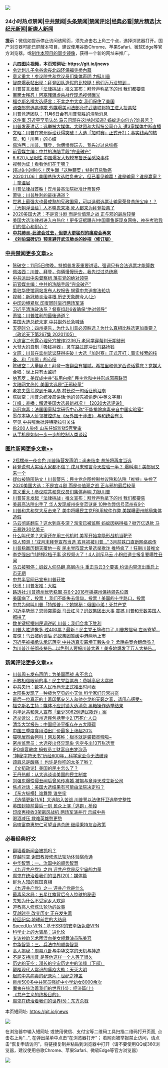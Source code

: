 ![](https://raw.githubusercontent.com/fqnews/bnews/master/64photo/fqnews-qr.jpg)

<div id="tt">
<h3>24小时热点禁闻|<a href="#%E4%B8%AD%E5%85%B1%E7%A6%81%E9%97%BB%E6%9B%B4%E5%A4%9A%E6%96%87%E7%AB%A0">中共禁闻</a>|<a href="#%E5%9B%BE%E7%89%87%E6%96%B0%E9%97%BB%E6%9B%B4%E5%A4%9A%E6%96%87%E7%AB%A0">头条禁闻</a>|<a href="#%E6%96%B0%E9%97%BB%E8%AF%84%E8%AE%BA%E6%9B%B4%E5%A4%9A%E6%96%87%E7%AB%A0">禁闻评论|<a href="#%E5%BF%85%E7%9C%8B%E7%BB%8F%E5%85%B8%E5%A5%BD%E6%96%87">经典必看|<a href="/video.md#%E7%A6%81%E7%89%87%E7%B2%BE%E9%80%89">禁片精选</a>|<a href="https://github.com/fqnews/djy/blob/master/gb/nf1351518.md#1">大纪元新闻</a>|<a href="https://github.com/fqnews/ntdtv/blob/master/gb/prog204.md#1">新唐人新闻</a></h3>
<div><b>提示：</b>微信如提示停止访问该网页，须先点击右上角三个点，选择浏览器打开。国产浏览器可能已屏蔽本项目，建议使用谷歌Chrome、苹果Safari、微软Edge等官方浏览器。或<a href="https://github.com/fqnews/bnews/blob/master/%E5%88%B6%E4%BD%9Cgit%E7%A6%81%E9%97%BB%E9%95%9C%E5%83%8F.md">制作本项目的同步镜像</a>，获得一个新的网址来推广。</div>
<ul>
<li><b><a href="http://d1.bdrive.tk/64.mp4" target="_blank">六四图片视频</a>，本页短网址: https://git.io/jnews</b></li>
<li><a href="/cnnews/20201106/1426587.md">令计划儿子令谷命丧北四环保福寺桥內幕</a></li>
<li><a href="/topimagenews/20201106/1426741.md">意义重大！参议院共和党议员们集体声明 力挺川普</a></li>
<li><a href="/cnnews/20201106/1426660.md">智商爆表帖出现：拜登团队造假的比较糙！他们万万没想到…</a></li>
<li><a href="/topimagenews/20201106/1426575.md">川普誓言发起「法律挑战」推文宣布：拜登声称拿下的州 我们都要告</a></li>
<li><a href="/cnnews/20201106/1426546.md">画面太残忍！阿塞拜疆虐杀战俘现场视频曝光</a></li>
<li><a href="/cnnews/20201106/1426781.md">福克斯名嘴大选感言：不幸之中大幸 我们保住了美国</a></li>
<li><a href="/cnnews/20201106/1426571.md">调查邮寄选票诈欺 外媒曝美司法部允许武装联邦特工进入投票站</a></li>
<li><a href="/cnnews/20201106/1426770.md">川普竞选团队： 11月6日会有川普获胜的清晰消息</a></li>
<li><a href="/cnnews/20201106/1426865.md">这件事 习近平罕见认怂 马云问题在这!啥时知道? 蚂蚁走向何方?谁最苦？</a></li>
<li><a href="/cnnews/20201106/1426706.md">川普发表讲话：选举被大媒体、大财团和大科技公司介入 遭3家媒体中断直播</a></li>
<li><a href="/cbnews/20201106/1426594.md">文昭：川普在宾州诉讼获得突破！大选「加时赛」正式开打；事实线索的核查、和「川黑」的心结</a></li>
<li><a href="/cbnews/20201106/1426895.md">佩洛西：川普、拜登，你俩慢慢玩去，我先过过总统瘾</a></li>
<li><a href="/cbnews/20201106/1426885.md">前官媒主编：中共的洗脑手段“完全破产”</a></li>
<li><a href="/cnnews/20201106/1426545.md">6 620人呈阳性 中国爆发大规模布鲁氏菌感染事件</a></li>
<li><a href="/cnnews/20201106/1426810.md">视频为证！看看他们在干嘛？</a></li>
<li><a href="/health/20201106/1426797.md">超过8小时别吃！医生曝「这种蔬菜」特别容易致癌</a></li>
<li><a href="/taiwannews/20201106/1426908.md">2020.11.06｜美国总统大选胜负未定，但已看见输赢！谁是输家？谁是赢家？｜童温层</a></li>
<li><a href="/cnnews/20201106/1426542.md">川普法律战首胜！宾州最高法院批准计票暂停</a></li>
<li><a href="/cbnews/20201106/1426765.md">萧铭：川普胜利的最後通道？</a></li>
<li><a href="/baitai/20201106/1426803.md">世界上最强大也最成熟的宪政国家，可以造假选票让输家荣登总统宝座！？</a></li>
<li><a href="/ssgc/20201106/1426564.md">〖兲朝浮世绘〗人不够鬼来凑 死人都来为拜登投票了</a></li>
<li><a href="/topimagenews/20201106/1426787.md">2020美国大选：不是宫斗剧 而是价值观之战 正与邪的最后较量</a></li>
<li><a href="/bannedvideo/20201106/1426811.md">美国大选法律战进入白热化！更多证据曝光!中国章鱼哥现身网络，神在考验我们的信心和耐心？</a></li>
<li><b><a href="/comments/20200211/1275071.md" target="_blank">中共肺炎-此波会过去，但更大更猛烈的瘟疫会再来</a></b></li>
<li><b><a href="/comments/20200207/1272816.md" target="_blank">《刘伯温碑记》预言避开武汉肺炎的妙招（修订版）</a></b></li>
</ul>
</div>

<div class="catlist">
<h3><a href="/cbnews/" target="_blank">中共禁闻</a><span><a href="/cbnews/" target="_blank" rel="nofollow">更多文章>></a></span></h3>
<ul>
<li><a href="/cbnews/20201107/1427076.md" target="_blank">陈破空：11月5日傍晚，特朗普发表重要讲话，强调只有合法选票才能算数</a></li>
<li><a href="/cbnews/20201106/1426895.md" target="_blank">佩洛西：川普、拜登，你俩慢慢玩去，我先过过总统瘾</a></li>
<li><a href="/cbnews/20201106/1426886.md" target="_blank">中共派出中央督察组 落实党的绝对领导</a></li>
<li><a href="/cbnews/20201106/1426885.md" target="_blank">前官媒主编：中共的洗脑手段“完全破产”</a></li>
<li><a href="/cbnews/20201106/1426812.md" target="_blank">美驻华使馆网站发布人权报告 揭露中共迫害法轮功</a></li>
<li><a href="/cbnews/20201106/1426820.md" target="_blank">视频：新冠肺炎治寻根 历史天象醒今人(上)</a></li>
<li><a href="/cbnews/20201106/1426849.md" target="_blank">中印边境紧张 印度同时举行两场军演</a></li>
<li><a href="/cbnews/20201106/1426834.md" target="_blank">习近平清洗政法系？督察组赴6省确保“绝对领导”</a></li>
<li><a href="/cbnews/20201106/1426765.md" target="_blank">萧铭：川普胜利的最後通道？</a></li>
<li><a href="/cbnews/20201106/1426700.md" target="_blank">美国大选总统未定 中共副外长急喊话</a></li>
<li><a href="/cbnews/20201106/1426666.md" target="_blank">天亮时分：四州提告，为什么川普必须胜选？为什么真相比胜选更加重要？（政论天下第267集 20201105）</a></li>
<li><a href="/cbnews/20201106/1426644.md" target="_blank">大连富二代露心理死穴被诈2236万 老同学穿帮判无期徒刑</a></li>
<li><a href="/cbnews/20201106/1426633.md" target="_blank">大爷大妈自制「吸钱神器」 灵车路过即冲出马路抢钱</a></li>
<li><a href="/cbnews/20201106/1426594.md" target="_blank">文昭：川普在宾州诉讼获得突破！大选「加时赛」正式开打；事实线索的核查、和「川黑」的心结</a></li>
<li><a href="/cbnews/20201106/1426592.md" target="_blank">陈破空：大量疑点！拜登一夜翻盘有猫腻。希拉里和佩罗西说话露底？党媒大合唱：世上只有太监好</a></li>
<li><a href="/cbnews/20201106/1426568.md" target="_blank">纳瓦罗：美媒成中共“有用白痴” 民主党和中共形成邪恶联盟</a></li>
<li><a href="/cbnews/20201106/1426537.md" target="_blank">大陆网文热传 美国大选是“正邪较量”</a></li>
<li><a href="/cbnews/20201106/1426536.md" target="_blank">老农夫垦荒挖到千年人参 村长说一句话让他泪崩</a></li>
<li><a href="/cbnews/20201106/1426524.md" target="_blank">陈破空：川普总统凌晨讲话:他的领先被偷走(中英文字幕)</a></li>
<li><a href="/cbnews/20201106/1426489.md" target="_blank">江峰：直播：解读美国大选最新战况！【2020大选评说】</a></li>
<li><a href="/cbnews/20201106/1426485.md" target="_blank">新冠病毒：法国国家科学研究中心称“不能排除病毒来自中国实验室”</a></li>
<li><a href="/cbnews/20201105/1426438.md" target="_blank">墨尔本华人侨领被控违反《反外国干涉法》 与和统会有关</a></li>
<li><a href="/cbnews/20201105/1426292.md" target="_blank">罕见 中共喉舌批评特斯拉引关注</a></li>
<li><a href="/cbnews/20201105/1426291.md" target="_blank">逾200人染疫 山东任城监狱5官受审</a></li>
<li><a href="/cbnews/20201105/1426272.md" target="_blank">从手机是如何一步一步的控制人类谈起</a></li>

</ul>
</div>
<div class="catlist">
<h3><a href="/topimagenews/" target="_blank">图片新闻</a><span><a href="/topimagenews/" target="_blank" rel="nofollow">更多文章>></a></span></h3>
<ul>
<li><a href="/topimagenews/20201107/1427050.md" target="_blank">2摇摆州一夜变色 川普阵营发声明：尚未结束 总统将再度当选</a></li>
<li><a href="/topimagenews/20201107/1427028.md" target="_blank">拜登说句大实话大家都不信？ 戌月末预言今天应验一半？ 爆料潮！美邮局又来一个</a></li>
<li><a href="/topimagenews/20201107/1427027.md" target="_blank">疑似被隐匿贴文！川普警告：民主党企图控制参议院和法院「推特」失控了</a></li>
<li><a href="/topimagenews/20201106/1426787.md" target="_blank">2020美国大选：不是宫斗剧 而是价值观之战 正与邪的最后较量</a></li>
<li><a href="/topimagenews/20201106/1426741.md" target="_blank">意义重大！参议院共和党议员们集体声明 力挺川普</a></li>
<li><a href="/topimagenews/20201106/1426575.md" target="_blank">川普誓言发起「法律挑战」推文宣布：拜登声称拿下的州 我们都要告</a></li>
<li><a href="/topimagenews/20201106/1426512.md" target="_blank">美最高法院出手了 华人发现威州突变蓝谜底 10种作弊信号蓝州有9个</a></li>
<li><a href="/topimagenews/20201106/1426479.md" target="_blank">川普和共和党大反击来了 美中将曝民主党FBI用软件作弊 美媒曝密州邮局集体造假</a></li>
<li><a href="/topimagenews/20201105/1426317.md" target="_blank">马云彻底翻车？这水到底多深？淘宝已被监察 蚂蚁因祸得福？掀万亿退款 马云暴跌30亿美元</a></li>
<li><a href="/topimagenews/20201105/1426203.md" target="_blank">什么叫代差？大家还在用三代机时 美军开始拿隐形战机当靶子</a></li>
<li><a href="/topimagenews/20201105/1426135.md" target="_blank">惊人预测！“戌月末拜登宣布当选 亥月初被川普…” 3月前铁口直断网络疯传</a></li>
<li><a href="/topimagenews/20201105/1425898.md" target="_blank">川普稳赢历翻天覆地一夜 民主党阵营大量选举欺诈 推特疯了！狂删川普推文</a></li>
<li><a href="/topimagenews/20201104/1425824.md" target="_blank">李克强出门1趟撞2档子事 这视频火了！4人训斥马云 小粉红道士报复要曝性丑闻</a></li>
<li><a href="/topimagenews/20201104/1425724.md" target="_blank">马云被喝停：蚂蚁人仰马翻 高层内斗 重击马云3个要害 约谈内容流出重启上市无期</a></li>
<li><a href="/topimagenews/20201104/1425637.md" target="_blank">中共半官网已宣布川普获胜</a></li>
<li><a href="/topimagenews/20201104/1425620.md" target="_blank">快讯！川普发推：大胜</a></li>
<li><a href="/topimagenews/20201104/1425619.md" target="_blank">路透社:川普德州优势稳固 在6个2016年摇摆州保持领先位置</a></li>
<li><a href="/comments/20201104/1425271.md" target="_blank">美国病了，投票！ 我们不能失去信仰，投票！美国的十字路口，投票</a></li>
<li><a href="/topimagenews/20201104/1425420.md" target="_blank">中共为何叫川普「特朗普」？她揭秘：俄国小弟！死共产党</a></li>
<li><a href="/topimagenews/20201104/1425286.md" target="_blank">习近平势弱？恩师突露面 马云杠习？蚂蚁集团出大事 震撼 川普和无数美国人都拼了</a></li>
<li><a href="/topimagenews/20201104/1425285.md" target="_blank">数关键摇摆州民调逆转 川普：我们会拿下胜利</a></li>
<li><a href="/topimagenews/20201104/1425235.md" target="_blank">川普大胜迹象多 过400票？最新！民主党王牌改口了 川普放信号 左派寄望&#8230;</a></li>
<li><a href="/topimagenews/20201104/1425213.md" target="_blank">震惊！马云被约谈后 蚂蚁集团暂缓中港两地上市</a></li>
<li><a href="/topimagenews/20201103/1425096.md" target="_blank">习近平被揭承认承诺落空 中共透真实窘境王毅失业？ 孟晚舟案会翻盘吗？</a></li>
<li><a href="/topimagenews/20201103/1424930.md" target="_blank">为川普连任彻夜祷告…以色列人要报川普大恩！美多地爆发了万人大祷告…</a></li>

</ul>
</div>
<div class="catlist">
<h3><a href="/comments/" target="_blank">新闻评论</a><span><a href="/comments/" target="_blank" rel="nofollow">更多文章>></a></span></h3>
<ul>
<li><a href="/comments/20201107/1427109.md" target="_blank">川普周五发布声明：为美国而战 永不言弃</a></li>
<li><a href="/comments/20201107/1427101.md" target="_blank">不敢相信眼前的事！民主党监票员：费城高层太腐败</a></li>
<li><a href="/comments/20201107/1427100.md" target="_blank">中共央行：数字人民币尚无正式推出时间表</a></li>
<li><a href="/comments/20201107/1427099.md" target="_blank">太阳系发现了一种极为罕见的小天体 科学家们异常兴奋</a></li>
<li><a href="/comments/20201107/1427098.md" target="_blank">最后一位真正的土着印第安艺人和他空灵的天籁之音，请用心感受~</a></li>
<li><a href="/comments/20201107/1427087.md" target="_blank">福克斯名主持：媒体不应封锁大选消息 黑箱操作选举结果</a></li>
<li><a href="/comments/20201107/1427086.md" target="_blank">内华达共和党人宣布「至少3062例选民欺诈」案</a></li>
<li><a href="/comments/20201107/1427085.md" target="_blank">选举诉讼：宾州选民包括至少2.1万死亡人口</a></li>
<li><a href="/comments/20201107/1427069.md" target="_blank">清华大学报告：中国经济平衡存在五大障碍</a></li>
<li><a href="/comments/20201107/1427062.md" target="_blank">中国三季度食用油出厂价最多上涨超20%</a></li>
<li><a href="/comments/20201107/1427061.md" target="_blank">猫咪居然会狗叫！网友笑称：根本就是装错灵魂啦~</a></li>
<li><a href="/comments/20201107/1427047.md" target="_blank">密州监票员：大选夜出怪异现象 凭空多出13万张选票</a></li>
<li><a href="/comments/20201107/1427046.md" target="_blank">IPO盛宴散席 蚂蚁员工财富自由梦泡汤</a></li>
<li><a href="/comments/20201107/1427045.md" target="_blank">“神秘字符天书”历经600年，科学家至今无法破译</a></li>
<li><a href="/comments/20201107/1427039.md" target="_blank">颈肩总是酸痛！ 也许是你吃的太多了哟？</a></li>
<li><a href="/comments/20201107/1427005.md" target="_blank">【文韬政论】美国的民主怎么了？</a></li>
<li><a href="/comments/20201107/1427004.md" target="_blank">王丹热邮：从大选谈谈美国的民主制度</a></li>
<li><a href="/comments/20201106/1426953.md" target="_blank">刘强东爆性侵丑闻后曾风传离婚 被揭与章泽天成立新公司</a></li>
<li><a href="/comments/20201106/1426951.md" target="_blank">焦点对话：美国大选结果有可能由法院决定吗？</a></li>
<li><a href="/comments/20201106/1426926.md" target="_blank">【东方纵横】谁舞弊 谁坐牢</a></li>
<li><a href="/comments/20201106/1426916.md" target="_blank">【选情更新11/6】大选陷入苦战 川普誓以法律扞卫选举完整性</a></li>
<li><a href="/comments/20201106/1426911.md" target="_blank">英国封锁前最后一刻 民众上演「逃跑」桥段</a></li>
<li><a href="/comments/20201106/1426906.md" target="_blank">印度再接收3架飙风战机 两场军演并行 示威中共</a></li>
<li><a href="/comments/20201106/1426902.md" target="_blank">喝酒减压 救难英雄愁更愁</a></li>
<li><a href="/comments/20201106/1426839.md" target="_blank">帛琉富商惠恕仁可望当选总统 继续秉持友台政策</a></li>

</ul>
</div>

<div class="catlist">
<h3>必看经典好文</h3>
<ul>
<li><a href="/fanqiang/20200616/1345793.md" target="_blank">翻墙看新闻会被抓吗？</a></li>
<li><a href="/comments/20200511/1322384.md" target="_blank">穿越时空 谢田教授修炼法轮功体验宿命通</a></li>
<li><a href="/comments/20200605/1340202.md" target="_blank">中华智慧：一、治国中的顺势智慧</a></li>
<li><a href="/bookonline/20131116/201053.md" target="_blank">《九评共产党》之四 评共产党是反宇宙的力量</a></li>
<li><a href="/comments/20180725/976787.md" target="_blank">魔鬼在统治着我们的世界(20)：媒体篇</a></li>
<li><a href="/comments/20200926/1403589.md" target="_blank">鲜为人知的民国真相</a></li>
<li><a href="/bookonline/20131116/201056.md" target="_blank">《九评共产党》之一 评共产党是什么</a></li>
<li><a href="/cbnews/20201005/1408304.md" target="_blank">最毒风水局：五星红旗背后令人惊骇的秘密</a></li>
<li><a href="/comments/20200620/1346848.md" target="_blank">先知为什么不受家乡人欢迎</a></li>
<li><a href="/comments/20200805/1375080.md" target="_blank">道教高人修炼法轮功的故事</a></li>
<li><a href="/comments/20200626/1259925.md" target="_blank">穿越时空 改变历史 正在发生着</a></li>
<li><a href="/comments/20200920/582873.md" target="_blank">轮回纪实:地球前世的大结局</a></li>
<li><a href="/cbnews/20191226/1241739.md" target="_blank">SpeedUp VPN：基于SSR的安卓版免费VPN</a></li>
<li><a href="/comments/20200605/783246.md" target="_blank">科学史上的大骗局：进化论</a></li>
<li><a href="/topimagenews/20180404/923380.md" target="_blank">专访神韵艺术团混血美女领舞演员陈美容</a></li>
<li><a href="/comments/20200605/783248.md" target="_blank">中华智慧：三、兵法中的顺势智慧</a></li>
<li><a href="/aomi/history/20170924/831575.md" target="_blank">高人揭秘：周易八卦与中华文字的天机与神迹</a></li>
<li><a href="/comments/20200716/1361654.md" target="_blank">不是支持川普 是等他这样一个人等了很久</a></li>
<li><a href="/tculture/20121025/73066.md" target="_blank">历史的天空：漫长的宇宙历史中的法缘（下部）</a></li>
<li><a href="/comments/20200619/783185.md" target="_blank">颠覆现代人常识的瘟疫大劫：天灭大明</a></li>
<li><a href="/comments/20200702/1354076.md" target="_blank">起底中共病毒的纪录片：世纪之掩盖</a></li>
<li><a href="/comments/20200704/783272.md" target="_blank">泉州500多中共官员强奸中小学幼女8000余次</a></li>
<li><a href="/topimagenews/20180605/953415.md" target="_blank">魔鬼在统治着我们的世界(14)：经济篇(上)</a></li>
<li><a href="/bookwiki/20171120/858084.md" target="_blank">《共产主义的终极目的》</a></li>
<li><a href="/topimagenews/20180524/946967.md" target="_blank">魔鬼在统治着我们的世界(5)：东方杀戮</a></li>

</ul>
</div>

本页短网址: https://git.io/jnews

![](https://raw.githubusercontent.com/fqnews/bnews/master/64photo/fqnews-qr.jpg)

在浏览器中输入短网址 或使用微信、支付宝等二维码工具扫描二维码打开页面, 点击右上角"...", 在弹出菜单中点击“在浏览器打开”； 若网页被举报禁止访问，请点击“恢复申请访问”，将链接复制并粘贴到浏览器中打开（请不要使用QQ或360浏览器，建议使用谷歌Chrome、苹果Safari、微软Edge等官方浏览器）

![](https://raw.githubusercontent.com/fqnews/bnews/master/64photo/wx.jpg)